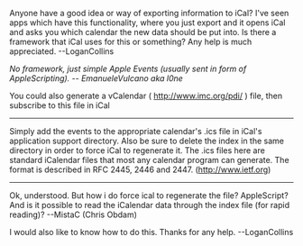 Anyone have a good idea or way of exporting information to iCal? I've seen apps which have this functionality, where you just export and it opens iCal and asks you which calendar the new data should be put into. Is there a framework that iCal uses for this or something? Any help is much appreciated. --LoganCollins

*No framework, just simple Apple Events (usually sent in form of AppleScript<nowiki/>ing). -- EmanueleVulcano aka l0ne*

You could also generate a vCalendar ( http://www.imc.org/pdi/ ) file, then subscribe to this file in iCal

----
Simply add the events to the appropriate calendar's .ics file in iCal's application support directory. Also be sure to delete the index in the same directory in order to force iCal to regenerate it.
The .ics files here are standard iCalendar files that most any calendar program can generate. The format is described in RFC 2445, 2446 and 2447. (http://www.ietf.org)

----
Ok, understood. But how i do force ical to regenerate the file? AppleScript? And is it possible to read the iCalendar data through the index file (for rapid reading)? --MistaC (Chris Obdam)

I would also like to know how to do this. Thanks for any help. --LoganCollins
